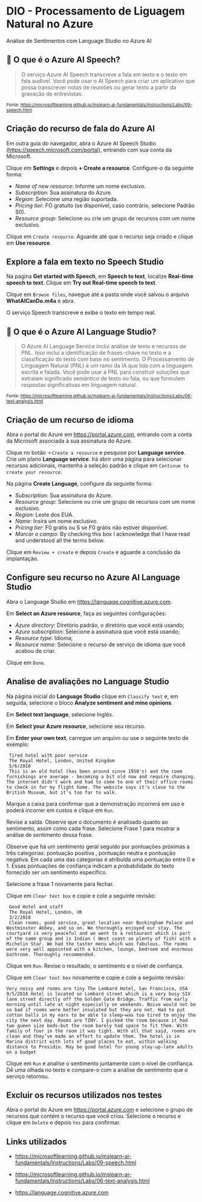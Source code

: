 # DIO - Processamento de Liguagem Natural no Azure
Análise de Sentimentos com Language Studio no Azure AI

## 🔎 O que é o Azure AI Speech?	

>O serviço Azure AI Speech transcreve a fala em texto e o texto em fala audível. Você pode usar o AI Speech para criar um aplicativo que possa transcrever notas de reuniões ou gerar texto a partir da gravação de entrevistas.

<sub>Fonte: <https://microsoftlearning.github.io/mslearn-ai-fundamentals/Instructions/Labs/09-speech.html></sub>


## Criação do recurso de fala do Azure AI

Em outra guia do navegador, abra o Azure AI Speech Studio (https://speech.microsoft.com/portal), entrando com sua conta da Microsoft.

Clique em **Settings** e depois **+ Create a resource**. Configure-o da seguinte forma:
- *Name of new resource*: Informe um nome exclusivo.
- *Subscription*: Sua assinatura do Azure.
- *Region*: Selecione uma região suportada.
- *Pricing tier*: FO gratuito (se disponível, caso contrário, selecione Padrão S0).
- *Resource group*: Selecione ou crie um grupo de recursos com um nome exclusivo.

Clique em ```Create resource```. Aguarde até que o recurso seja criado e clique em **Use resource**.

## Explore a fala em texto no Speech Studio
Na página **Get started with Speech**, em **Speech to text**, localize **Real-time speech to text**. Clique em **Try out Real-time speech to text**.

Clique em ```Browse files```, navegue até a pasta onde você salvou o arquivo **WhatAICanDo.m4a** e abra.

O serviço Speech transcreve e exibe o texto em tempo real.

## 🔎 O que é o Azure AI Language Studio?

>O Azure AI Language Service inclui análise de texto e recursos de PNL. Isso inclui a identificação de frases-chave no texto e a classificação do texto com base no sentimento. O Processamento de Linguagem Natural (PNL) é um ramo da IA ​​que lida com a linguagem escrita e falada. Você pode usar a PNL para construir soluções que extraiam significado semântico de texto ou fala, ou que formulem respostas significativas em linguagem natural.

<sub>Fonte: <https://microsoftlearning.github.io/mslearn-ai-fundamentals/Instructions/Labs/06-text-analysis.html></sub>

## Criação de um recurso de idioma

Abra o portal do Azure em https://portal.azure.com, entrando com a conta da Microsoft associada à sua assinatura do Azure.

Clique no botão ```＋Create a resource``` e pesquise por **Language service**. Crie um plano **Language service**. Irá abrir uma página para selecionar recursos adicionais, mantenha a seleção padrão e clique em ```Continue to create your resource```.

Na página **Create Language**, configure da seguinte forma:
- *Subscription*: Sua assinatura do Azure.
- *Resource group*: Selecione ou crie um grupo de recursos com um nome exclusivo.
- *Region*: Leste dos EUA.
- *Name*: Insira um nome exclusivo.
- *Pricing tier*: F0 grátis ou S se F0 grátis não estiver disponível.
- *Marcar o campo*: By checking this box I acknowledge that I have read and understood all the terms below.

Clique em ```Review + create``` e depois ```Create``` e aguarde a conclusão da implantação.

## Configure seu recurso no Azure AI Language Studio
Abra o Language Studio em https://language.cognitive.azure.com.

Em **Select an Azure resource**, faça as seguintes configurações:
- *Azure directory*: Diretório padrão, o diretório que você está usando;
- *Azure subscription*: Selecione a assinatura que você está usando;
- *Resource type*: Idioma;
- *Resource name*: Selecione o recurso de serviço de idioma que você acabou de criar.

Clique em ```Done```.

## Analise de avaliações no Language Studio

Na página inicial do **Language Studio** clique em ```Classify text``` e, em seguida, selecione o bloco **Analyze sentiment and mine opinions**.

Em **Select text language**, selecione Inglês.

Em **Select your Azure resource**, selecione seu recurso.

Em **Enter your own text**, carregue um arquivo ou use o seguinte texto de exemplo:

```
 Tired hotel with poor service
 The Royal Hotel, London, United Kingdom
 5/6/2018
 This is an old hotel (has been around since 1950's) and the room furnishings are average - becoming a bit old now and require changing. The internet didn't work and had to come to one of their office rooms to check in for my flight home. The website says it's close to the British Museum, but it's too far to walk.
```

Marque a caixa para confirmar que a demonstração incorrerá em uso e poderá incorrer em custos e clique em ```Run```.

Revise a saída. Observe que o documento é analisado quanto ao sentimento, assim como cada frase. Selecione Frase 1 para mostrar a análise de sentimento dessa frase.

Observe que há um sentimento geral seguido por pontuações próximas a três categorias: pontuação positiva , pontuação neutra e pontuação negativa. Em cada uma das categorias é atribuída uma pontuação entre 0 e 1. Essas pontuações de confiança indicam a probabilidade do texto fornecido ser um sentimento específico.

Selecione a frase 1 novamente para fechar.

Clique em ```Clear text box``` e copie e cole a seguinte revisão:

```
 Good Hotel and staff
 The Royal Hotel, London, UK
 3/2/2018
 Clean rooms, good service, great location near Buckingham Palace and Westminster Abbey, and so on. We thoroughly enjoyed our stay. The courtyard is very peaceful and we went to a restaurant which is part of the same group and is Indian ( West coast so plenty of fish) with a Michelin Star. We had the taster menu which was fabulous. The rooms were very well appointed with a kitchen, lounge, bedroom and enormous bathroom. Thoroughly recommended.
```

Clique em ```Run```. Revise o resultado, o sentimento e o nível de confiança.

Clique em ```Clear text box``` novamente e copie e cole a seguinte revisão:

```
Very noisy and rooms are tiny The Lombard Hotel, San Francisco, USA 9/5/2018 Hotel is located on Lombard street which is a very busy SIX lane street directly off the Golden Gate Bridge. Traffic from early morning until late at night especially on weekends. Noise would not be so bad if rooms were better insulated but they are not. Had to put cotton balls in my ears to be able to sleep–was too tired to enjoy the city the next day. Rooms are TINY. I picked the room because it had two queen size beds–but the room barely had space to fit them. With family of four in the room it was tight. With all that said, rooms are clean and they’ve made an effort to update them. The hotel is in Marina district with lots of good places to eat, within walking distance to Presidio. May be good hotel for young stay-up-late adults on a budget
```

Clique em ```Run``` e analise o sentimento juntamente com o nível de confiança. Dê uma olhada no texto e compare-o com a análise de sentimento que o serviço retornou.


## Excluir os recursos utilizados nos testes

Abra o portal do Azure em https://portal.azure.com e selecione o grupo de recursos que contém o recurso que você criou.
Selecione o recurso e clique em ```Delete``` e depois ```Yes``` para confirmar.




## Links utilizados

- https://microsoftlearning.github.io/mslearn-ai-fundamentals/Instructions/Labs/09-speech.html

- https://microsoftlearning.github.io/mslearn-ai-fundamentals/Instructions/Labs/06-text-analysis.html

- https://language.cognitive.azure.com

